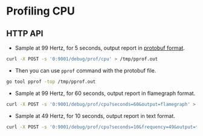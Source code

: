# Profiling CPU

## HTTP API

- Sample at 99 Hertz, for 5 seconds, output report in [protobuf format](https://github.com/google/pprof/blob/master/proto/profile.proto).

```bash
curl -X POST -s '0:9001/debug/prof/cpu' > /tmp/pprof.out
```

- Then you can use `pprof` command with the protobuf file.

```bash
go tool pprof -top /tmp/pprof.out
```

- Sample at 99 Hertz, for 60 seconds, output report in flamegraph format.

```bash
curl -X POST -s '0:9001/debug/prof/cpu?seconds=60&output=flamegraph' > /tmp/pprof.svg
```

- Sample at 49 Hertz, for 10 seconds, output report in text format.

```bash
curl -X POST -s '0:9001/debug/prof/cpu?seconds=10&frequency=49&output=text' > /tmp/pprof.txt
```
